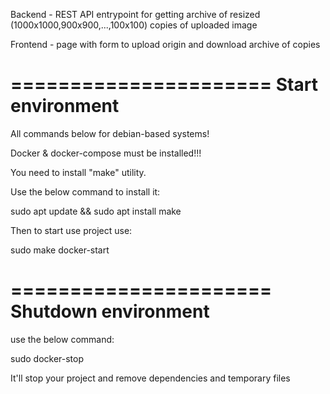 
Backend - REST API entrypoint for getting archive of resized (1000x1000,900x900,...,100x100) copies of uploaded image

Frontend - page with form to upload origin and download archive of copies


======================
Start environment
=====================

All commands below for debian-based systems!

Docker & docker-compose must be installed!!!

You need to install "make" utility.

Use the below command to install it:

sudo apt update && sudo apt install make

Then to start use project use:

sudo make docker-start


======================
Shutdown environment
=====================

use the below command:

sudo docker-stop

It'll stop your project and remove dependencies and temporary files
